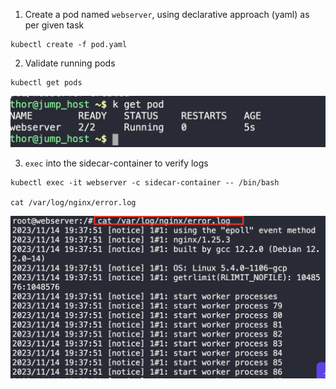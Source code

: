 1. Create a pod named `webserver`, using declarative approach (yaml) as per given task
```
kubectl create -f pod.yaml
```

2. Validate running pods
```
kubectl get pods
```

![](./img/1.png)

3. `exec` into the sidecar-container to verify logs
```
kubectl exec -it webserver -c sidecar-container -- /bin/bash

cat /var/log/nginx/error.log
```

![](./img/2.png)